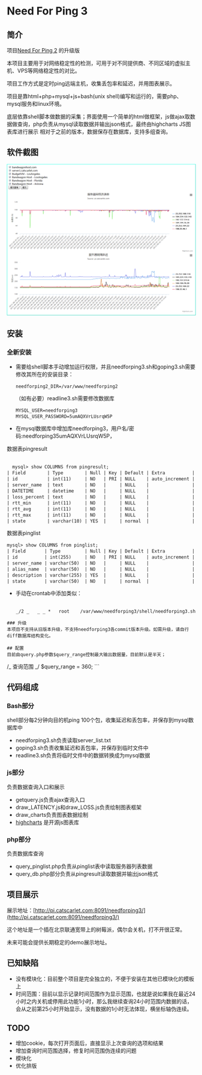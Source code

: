 # Need For Ping 3
## 简介
项目[Need For Ping 2](https://github.com/catscarlet/needforping2) 的升级版

本项目主要用于对网络稳定性的检测，可用于对不同提供商、不同区域的虚拟主机、VPS等网络稳定性的对比。

项目工作方式是定时ping远端主机，收集丢包率和延迟，并用图表展示。

项目是靠html+php+mysql+js+bash(unix shell)编写和运行的，需要php、mysql服务和linux环境。

底层依靠shell脚本做数据的采集；界面使用一个简单的html做框架，js做ajax取数据做查询，php负责从mysql读取数据并输出json格式，最终由highcharts JS图表库进行展示 相对于之前的版本，数据保存在数据库，支持多组查询。

## 软件截图
![needforping3 logo](https://github.com/catscarlet/needforping3/blob/master/snapshot.png)

## 安装
### 全新安装
- 需要给shell脚本手动增加运行权限，并且needforping3.sh和goping3.sh需要修改其所在的安装目录：

  ```
  needforping2_DIR=/var/www/needforping2
  ```

  （如有必要）readline3.sh需要修改数据库

  ```
  MYSQL_USER=needforping3
  MYSQL_USER_PASSWORD=5umAQXVrLUsrqW5P
  ```

- 在mysql数据库中增加库needforping3，用户名/密码:needforping35umAQXVrLUsrqW5P，

数据表pingresult

```

  mysql> show COLUMNS from pingresult;  
| Field        | Type        | Null | Key | Default | Extra          |
| id           | int(11)     | NO   | PRI | NULL    | auto_increment | | server_name  | text        | NO   |     | NULL    |                | | DATETIME     | datetime    | NO   |     | NULL    |                | | loss_percent | text        | NO   |     | NULL    |                | | rtt_min      | int(11)     | NO   |     | NULL    |                | | rtt_avg      | int(11)     | NO   |     | NULL    |                | | rtt_max      | int(11)     | NO   |     | NULL    |                | | state        | varchar(10) | YES  |     | normal  |                |
```

数据表pinglist

```
mysql> show COLUMNS from pinglist;
| Field       | Type         | Null | Key | Default | Extra          |
| id          | int(255)     | NO   | PRI | NULL    | auto_increment |
| server_name | varchar(50)  | NO   |     | NULL    |                |
| alias_name  | varchar(50)  | NO   |     | NULL    |                |
| description | varchar(255) | YES  |     | NULL    |                |
| state       | varchar(50)  | NO   |     | normal  |                |
```

- 手动在crontab中添加类似：

  ```

  _/2 _   _ _ *   root    /var/www/needforping3/shell/needforping3.sh

```
### 升级
本项目不支持从旧版本升级，不支持needforping3各commit版本升级。如需升级，请自行diff数据库结构变化。

## 配置
目前由query.php参数$query_range控制最大输出数据量，目前默认是半天；
```

 /_ 查询范围 _/ $query_range = 360; ```

## 代码组成
### Bash部分
shell部分每2分钟向目的机ping 100个包，收集延迟和丢包率，并保存到mysql数据库中
- needforping3.sh负责读取server_list.txt
- goping3.sh负责收集延迟和丢包率，并保存到临时文件中
- readline3.sh负责将临时文件中的数据转换成为mysql数据

### js部分
负责数据查询入口和展示
- getquery.js负责ajax查询入口
- draw_LATENCY.js和draw_LOSS.js负责绘制图表框架
- draw_charts负责图表数据绘制
- [highcharts](http://www.highcharts.com/) 是开源js图表库

### php部分
负责数据库查询
- query_pinglist.php负责从pinglist表中读取服务器列表数据
- query_db.php部分负责从pingresult读取数据并输出json格式

## 项目展示
展示地址：[http://pi.catscarlet.com:8091/needforping3/](http://pi.catscarlet.com:8091/needforping3/)

这个地址是一个插在北京联通宽带上的树莓派，偶尔会关机，打不开很正常。

未来可能会提供长期稳定的demo展示地址。

## 已知缺陷
- 没有模块化：目前整个项目是完全独立的，不便于安装在其他已模块化的模板上
- 时间范围：目前以显示记录时间范围作为显示范围，也就是说如果我在最近24小时之内关机或停用此功能1小时，那么我继续查询24小时范围内数据的话，会从之前第25小时开始显示，没有数据的1小时无法体现，横坐标轴伪连续。

## TODO
- 增加cookie，每次打开页面后，直接显示上次查询的选项和结果
- 增加查询时间范围选择，修复时间范围伪连续的问题
- 模块化
- 优化排版
